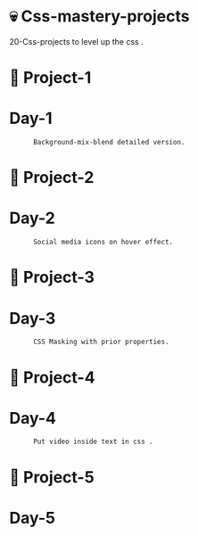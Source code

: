 #  💀  Css-mastery-projects
20-Css-projects to level up the css .
#       🔅  Project-1      
   # Day-1 
          Background-mix-blend detailed version.  
#       🔅  Project-2     
   # Day-2 
          Social media icons on hover effect.  
#       🔅  Project-3  
  # Day-3
          CSS Masking with prior properties.
#       🔅  Project-4    
  # Day-4
          Put video inside text in css .          
#       🔅  Project-5  
  # Day-5            
                  
